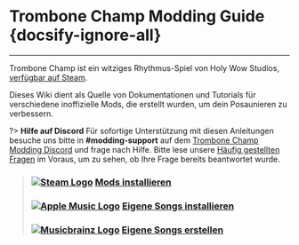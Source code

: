 # Trombone Champ Modding Guide {docsify-ignore-all}
---
Trombone Champ ist ein witziges Rhythmus-Spiel von Holy Wow Studios, [verfügbar auf Steam](https://store.steampowered.com/app/1059990/Trombone_Champ/).

Dieses Wiki dient als Quelle von Dokumentationen und Tutorials für verschiedene inoffizielle Mods, die erstellt wurden, um dein Posaunieren zu verbessern.

?> **Hilfe auf Discord** Für sofortige Unterstützung mit diesen Anleitungen besuche uns bitte in **#modding-support** auf dem [Trombone Champ Modding Discord](https://discord.gg/KVzKRsbetJ) und frage nach Hilfe. Bitte lese unsere [Häufig gestellten Fragen](faq) im Voraus, um zu sehen, ob Ihre Frage bereits beantwortet wurde.

> ### [![Steam Logo](https://icongr.am/simple/steam.svg?color=A9A9A9&size=18.72)](pc-guide)&nbsp;[**Mods installieren**](installing-mods)
> 
> ### [![Apple Music Logo](https://icongr.am/simple/applemusic.svg?color=A9A9A9&size=18.72)](pc-guide)&nbsp;[**Eigene Songs installieren**](installing-songs)
> 
> ### [![Musicbrainz Logo](https://icongr.am/simple/musicbrainz.svg?color=A9A9A9&size=18.72)](pc-guide)&nbsp;[**Eigene Songs erstellen**](creating-charts)
> 
><!-- > ### \[![Steam Logo\](https://icongr.am/simple/steam.svg?color=A9A9A9&size=18.72)](pc-guide)&nbsp;\[**Creating Mods**\](pc-guide) -->